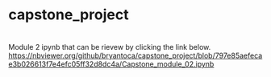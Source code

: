 # capstone_project
# 
Module 2 ipynb that can be rievew by clicking the link below.
https://nbviewer.org/github/bryantoca/capstone_project/blob/797e85aefecae3b026613f7e4efc05ff32d8dc4a/Capstone_module_02.ipynb
